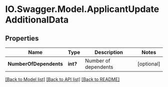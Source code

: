 # IO.Swagger.Model.ApplicantUpdateAdditionalData
## Properties

Name | Type | Description | Notes
------------ | ------------- | ------------- | -------------
**NumberOfDependents** | **int?** | Number of dependents | [optional] 

[[Back to Model list]](../README.md#documentation-for-models) [[Back to API list]](../README.md#documentation-for-api-endpoints) [[Back to README]](../README.md)


